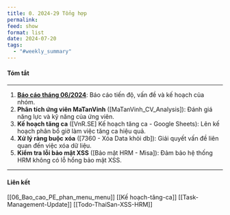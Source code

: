 ```yaml
---
title: 0. 2024-29 Tổng hợp
permalink: 
feed: show
format: list
date: 2024-07-20
tags:
  - "#weekly_summary"
---
```

#### Tóm tắt
--- 
1. **[Báo cáo tháng 06/2024](/Weekly_Summary/2024/07/06_Bao_cao_PE_phan_menu_menu)**: Báo cáo tiến độ, vấn đề và kế hoạch của nhóm.
2. **Phân tích ứng viên MaTanVinh** ([MaTanVinh_CV_Analysis]): Đánh giá năng lực và kỹ năng của ứng viên.
3. **Kế hoạch tăng ca** ([VnR.SE] Kế hoạch tăng ca - Google Sheets): Lên kế hoạch phân bổ giờ làm việc tăng ca hiệu quả.
4. **Xử lý ràng buộc xóa** ([7360 - Xóa Data khỏi db]): Giải quyết vấn đề liên quan đến việc xóa dữ liệu.
5. **Kiểm tra lỗi bảo mật XSS** ([Bảo mật HRM - Misa]): Đảm bảo hệ thống HRM không có lỗ hổng bảo mật XSS.
 --- 
#### Liên kết
[[06_Bao_cao_PE_phan_menu_menu]]
[[Kế hoạch-tăng-ca]]
[[Task-Management-Update]]
[[Todo-ThaiSan-XSS-HRM]]
